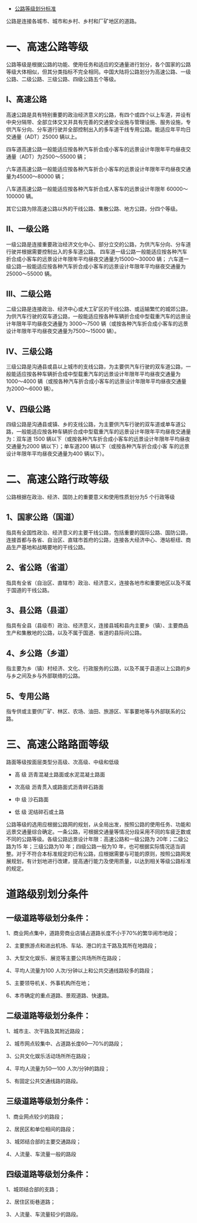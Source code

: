 - [公路等级划分标准](http://newfile.123jcb.com/reports/%E5%85%AC%E8%B7%AF%E7%AD%89%E7%BA%A7%E5%88%92%E5%88%86%E6%A0%87%E5%87%86.pdf)

公路是连接各城市、城市和乡村、乡村和厂矿地区的道路。 

# 一、高速公路等级 

公路等级是根据公路的功能、使用任务和适应的交通量进行划分，各个国家的公路等级大体相似，但其分类指标不完全相同。中国大陆将公路划分为高速公路、一级公路、二级公路、三级公路、四级公路五个等级。 

## I、高速公路 

高速公路是具有特别重要的政治经济意义的公路，有四个或四个以上车道，并设有中央分隔带、全部立体交叉并具有完善的交通安全设施与管理设施、服务设施，专供汽车分向、分车道行驶并全部控制出入的多车道干线专用公路。能适应年平均日交通量（ADT）25000 辆以上。 

四车道高速公路一般能适应按各种汽车折合成小客车的远景设计年限年平均昼夜交通量（ADT）为2500～55000 辆； 

六车道高速公路一般能适应按各种汽车折合小客车的远景设计年限年平均昼夜交通量为45000～80000 辆； 

八车道高速公路一般能适应按各种汽车折合成人客车的远景设计年限年 60000～100000 辆。 

其它公路为除高速公路以外的干线公路、集散公路、地方公路，分四个等级。 

## II、一级公路 

一级公路是连接重要政治经济文化中心、部分立交的公路，为供汽车分向、分车道行驶并根据需要控制出入的多车道公路。 
四车道一级公路一般能适应按各种汽车折合成小客车的远景设计年限年平均昼夜交通量为15000～30000 辆； 
六车道一级公路一般能适应按各种汽车折合成小客车的远景设计年限年平均昼夜交通量为25000～55000 辆。 

## III、二级公路 

二级公路是连接政治、经济中心或大工矿区的干线公路、或运输繁忙的城郊公路，为供汽车行驶的双车道公路，一般能适应按各种车辆折合成中型载重汽车的远景设计年限年平均昼夜交通量为 3000～7500 辆（或按各种汽车折合成小客车的远景设计年限年平均昼夜交通量为7500～15000 辆）。 

## IV、三级公路 

三级公路是沟通县或县以上城市的支线公路，为主要供汽车行驶的双车道公路，一般能适应按各种车辆折合成中型载重汽车的远景设计年限年平均昼夜交通量为1000～4000 辆（或按各种汽车折合成小客车的远景设计年限年平均昼夜交通量为2000～6000 辆）。 

## V、四级公路 

四级公路是沟通县或镇、乡的支线公路，为主要供汽车行驶的双车道或单车道公路，一般能适应按各种车辆折合成中型载重汽车的远景设计年限年平均昼夜交通量为：双车道  1500 辆以下（或按各种汽车折合成小客车的远景设计年限年平均昼夜交通量为2000 辆以下）；单车道200 辆以下（或按各种汽车折合成小客
车的远景设计年限年平均昼夜交通量为400 辆以下）。 

# 二、高速公路行政等级 

公路根据在政治、经济、国防上的重要意义和使用性质划分为5 个行政等级

## 1、国家公路（国道） 

指具有全国性政治、经济意义的主要干线公路，包括重要的国际公路、国防公路，连接首都与各省、自治区、直辖市首府的公路，连接各大经济中心、港站枢纽、商品生产基地和战略要地的干线公路。 

## 2、省公路（省道） 

指具有全省（自治区、直辖市）政治、经济意义，连接各地市和重要地区以及不属于国道的干线公路。 

## 3、县公路（县道） 

指具有全县（县级市）政治、经济意义，连接县城和县内主要乡（镇）、主要商品生产和集散地的公路，以及不属于国道、省道的县际间公路。 

## 4、乡公路（乡道） 

指主要为乡（镇）村经济、文化、行政服务的公路，以及不属于县道以上公路的乡与乡之间及乡与外部联络的公路。 

## 5、专用公路 

指专供或主要供厂矿、林区、农场、油田、旅游区、军事要地等与外部联系的公路。 

# 三、高速公路路面等级 

路面等级按面层类型分高级、次高级、中级和低级 

- 高  级  沥青混凝土路面或水泥混凝土路面

- 次高级   沥青贯入或路面式沥青碎石路面 

- 中  级  沙石路面 
- 低  级  泥结碎石或土路 

公路等级的选用应根据公路网的规划，从全局出发，按照公路的使用任务、功能和远景交通量综合确定。一条公路，可根据交通量等情况分段采用不同的车疲乏数或不同的公路等级。各级公路远景设计年限：高速公路和一级公路为 20年；二级公路为15 年；三级公路为10 年；四级公路一般为10 年，也可根据实际情况适当调整。对于不符合本标准规定的已有公路，应根据需要与可能的原则，按照公路网发展规划，有计划地进行改建，提高通行能力及使用质量，以达到相关等级公路标准的规定。 

# 道路级别划分条件 

## 一级道路等级划分条件： 

1、商业网点集中，道路旁商业店铺占道路长度不小于70%的繁华闹市地段； 

2、主要旅游点和进出机场、车站、港口的主干路及其所在地路段； 

3、大型文化娱乐、展览等主要公共场所所在路段； 

4、平均人流量为100 人次/分钟以上和公共交通线路较多的路段； 

5、主要领导机关、外事机构所在地； 

6、本市确定的重点道路、景观道路、快速路。 

## 二级道路等级划分条件： 

1、城市主、次干路及其附近路段； 

2、城市网点较集中、占道路长度60—70%的路段； 

3、公共文化娱乐活动场所所在路段； 

4、平均人流量为50—100 人次/分钟的路段； 

5、有固定公共交通线路的路段。   

## 三级道路等级划分条件： 

1、商业网点较少的路段； 

2、居民区和单位相间的路段； 

3、城郊结合部的主要交通路段； 

4、人流量、车流量一般的路段 

## 四级道路等级划分条件： 

1、城郊结合部的支路； 

2、居住区街巷道路； 

3、人流量、车流量较少的路段。